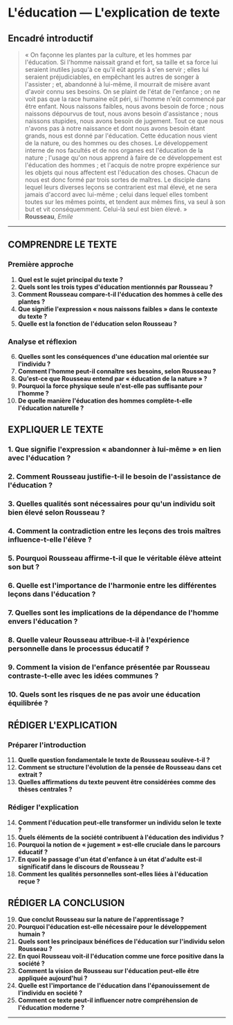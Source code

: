 # L'éducation — L'explication de texte

## Encadré introductif
> « On façonne les plantes par la culture, et les hommes par l'éducation. Si l'homme naissait grand et fort, sa taille et sa force lui seraient inutiles jusqu'à ce qu'il eût appris à s'en servir ; elles lui seraient préjudiciables, en empêchant les autres de songer à l'assister ; et, abandonné à lui-même, il mourrait de misère avant d'avoir connu ses besoins. On se plaint de l'état de l'enfance ; on ne voit pas que la race humaine eût péri, si l'homme n'eût commencé par être enfant. Nous naissons faibles, nous avons besoin de force ; nous naissons dépourvus de tout, nous avons besoin d'assistance ; nous naissons stupides, nous avons besoin de jugement. Tout ce que nous n'avons pas à notre naissance et dont nous avons besoin étant grands, nous est donné par l'éducation. Cette éducation nous vient de la nature, ou des hommes ou des choses. Le développement interne de nos facultés et de nos organes est l'éducation de la nature ; l'usage qu'on nous apprend à faire de ce développement est l'éducation des hommes ; et l'acquis de notre propre expérience sur les objets qui nous affectent est l'éducation des choses. Chacun de nous est donc formé par trois sortes de maîtres. Le disciple dans lequel leurs diverses leçons se contrarient est mal élevé, et ne sera jamais d'accord avec lui-même ; celui dans lequel elles tombent toutes sur les mêmes points, et tendent aux mêmes fins, va seul à son but et vit conséquemment. Celui-là seul est bien élevé. »<br/><b>Rousseau</b>, <i>Emile</i>

---

## COMPRENDRE LE TEXTE

### Première approche

1. **Quel est le sujet principal du texte ?**  
2. **Quels sont les trois types d'éducation mentionnés par Rousseau ?**  
3. **Comment Rousseau compare-t-il l'éducation des hommes à celle des plantes ?**  
4. **Que signifie l'expression « nous naissons faibles » dans le contexte du texte ?**  
5. **Quelle est la fonction de l'éducation selon Rousseau ?**  

### Analyse et réflexion

6. **Quelles sont les conséquences d'une éducation mal orientée sur l'individu ?**  
7. **Comment l'homme peut-il connaître ses besoins, selon Rousseau ?**  
8. **Qu'est-ce que Rousseau entend par « éducation de la nature » ?**  
9. **Pourquoi la force physique seule n'est-elle pas suffisante pour l'homme ?**  
10. **De quelle manière l'éducation des hommes complète-t-elle l'éducation naturelle ?**  

## EXPLIQUER LE TEXTE

### 1. Que signifie l'expression « abandonner à lui-même » en lien avec l'éducation ?  

### 2. Comment Rousseau justifie-t-il le besoin de l'assistance de l'éducation ?  

### 3. Quelles qualités sont nécessaires pour qu'un individu soit bien élevé selon Rousseau ?  

### 4. Comment la contradiction entre les leçons des trois maîtres influence-t-elle l'élève ?  

### 5. Pourquoi Rousseau affirme-t-il que le véritable élève atteint son but ?  

### 6. Quelle est l'importance de l'harmonie entre les différentes leçons dans l'éducation ?  

### 7. Quelles sont les implications de la dépendance de l'homme envers l'éducation ?  

### 8. Quelle valeur Rousseau attribue-t-il à l'expérience personnelle dans le processus éducatif ?  

### 9. Comment la vision de l'enfance présentée par Rousseau contraste-t-elle avec les idées communes ?  

### 10. Quels sont les risques de ne pas avoir une éducation équilibrée ?  

## RÉDIGER L'EXPLICATION

### Préparer l'introduction

11. **Quelle question fondamentale le texte de Rousseau soulève-t-il ?**  
12. **Comment se structure l'évolution de la pensée de Rousseau dans cet extrait ?**  
13. **Quelles affirmations du texte peuvent être considérées comme des thèses centrales ?**  

### Rédiger l'explication

14. **Comment l'éducation peut-elle transformer un individu selon le texte ?**  
15. **Quels éléments de la société contribuent à l'éducation des individus ?**  
16. **Pourquoi la notion de « jugement » est-elle cruciale dans le parcours éducatif ?**  
17. **En quoi le passage d'un état d'enfance à un état d'adulte est-il significatif dans le discours de Rousseau ?**  
18. **Comment les qualités personnelles sont-elles liées à l'éducation reçue ?**  

## RÉDIGER LA CONCLUSION

19. **Que conclut Rousseau sur la nature de l'apprentissage ?**  
20. **Pourquoi l'éducation est-elle nécessaire pour le développement humain ?**  
21. **Quels sont les principaux bénéfices de l'éducation sur l'individu selon Rousseau ?**  
22. **En quoi Rousseau voit-il l'éducation comme une force positive dans la société ?**  
23. **Comment la vision de Rousseau sur l'éducation peut-elle être appliquée aujourd'hui ?**  
24. **Quelle est l'importance de l'éducation dans l'épanouissement de l'individu en société ?**  
25. **Comment ce texte peut-il influencer notre compréhension de l'éducation moderne ?**  

---